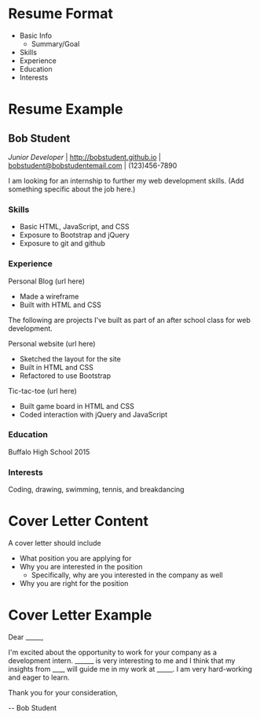 # Resume Format

* Basic Info
  * Summary/Goal
* Skills
* Experience
* Education
* Interests


# Resume Example

## Bob Student

_Junior Developer_ | http://bobstudent.github.io | bobstudent@bobstudentemail.com | (123)456-7890

I am looking for an internship to further my web development skills. (Add something specific about the job here.)

### Skills

* Basic HTML, JavaScript, and CSS
* Exposure to Bootstrap and jQuery
* Exposure to git and github

### Experience

Personal Blog (url here)
  * Made a wireframe
  * Built with HTML and CSS

The following are projects I've built as part of an after school class for web development.

Personal website (url here)
  * Sketched the layout for the site
  * Built in HTML and CSS
  * Refactored to use Bootstrap

Tic-tac-toe (url here)
  * Built game board in HTML and CSS
  * Coded interaction with jQuery and JavaScript


### Education

Buffalo High School 2015

### Interests

Coding, drawing, swimming, tennis, and breakdancing

# Cover Letter Content

A cover letter should include

* What position you are applying for
* Why you are interested in the position
  * Specifically, why are you interested in the company as well
* Why you are right for the position

# Cover Letter Example

Dear _____,

I'm excited about the opportunity to work for your company as a development intern.  ______ is very interesting to me and I think that my insights from ____ will guide me in my work at _____.  I am very hard-working and eager to learn.

Thank you for your consideration,

-- Bob Student
